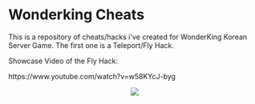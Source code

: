 # Wonderking Cheats

<p>
This is a repository of cheats/hacks i've created for WonderKing Korean Server Game.
The first one is a Teleport/Fly Hack.
</p>

<p>
Showcase Video of the Fly Hack:
</p>

<p>
https://www.youtube.com/watch?v=w58KYcJ-byg
</p>

<p align="center">
  <img src="https://i.imgur.com/6i3VqAJ.png" />
</p>

